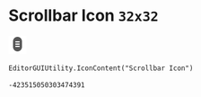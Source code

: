 # Scrollbar Icon `32x32`
<img src="/img/Scrollbar%20Icon.png" width=32 height=32>

``` CSharp
EditorGUIUtility.IconContent("Scrollbar Icon")
```
```
-423515050303474391
```
